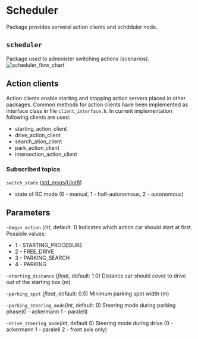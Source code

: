 # Scheduler
Package provides serveral action clients and schdduler node.

## `scheduler`
Package used to administer switching actions (scenarios).
![scheduler_flow_chart](https://user-images.githubusercontent.com/26739110/75875922-f28e7280-5e14-11ea-848b-db97cc750ab8.PNG)

## Action clients
Action clients enable starting and stopping action servers placed in other packages.
Common methods for action clients have been implemented as interface class in file `client_interface.h`.
In current implementation following clients are used:
* starting_action_client
* drive_action_client
* search_ation_client
* park_action_client
* intersection_action_client

### Subscribed topics
`switch_state` ([std_msgs/Uint8](http://docs.ros.org/kinetic/api/std_msgs/html/msg/UInt8.html))
- state of RC mode (0 - manual, 1 - half-autonomous, 2 - autonomous)

## Parameters
`~begin_action` (*int*, default: 1)
Indicates which action car should start at first. Possible values:
  - 1 - STARTING_PROCEDURE
  - 2 - FREE_DRIVE
  - 3 - PARKING_SEARCH
  - 4 - PARKING

`~starting_distance` (*float*, default: 1.0)
Distance car should cover to drive out of the starting box (m)

`~parking_spot` (*float*, default: 0.5)
Minimum parking spot width (m)

`~parking_steering_mode`(*int*, default: 0)
Steering mode during parking phase(0 - ackermann 1 - paralell)

`~drive_steering_mode`(*int*, default 0)
Steering mode during drive (0 - ackermann  1 - paralell 2 - front axis only) 



